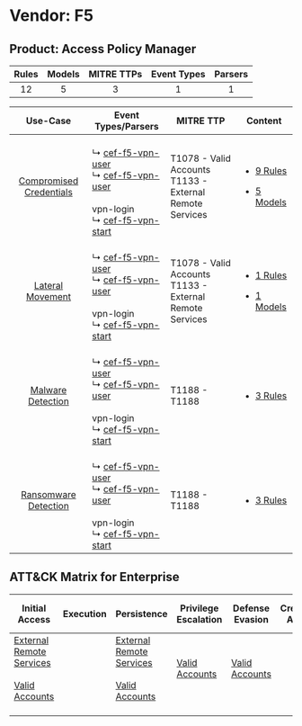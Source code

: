 Vendor: F5
==========
Product: Access Policy Manager
------------------------------
| Rules | Models | MITRE TTPs | Event Types | Parsers |
|:-----:|:------:|:----------:|:-----------:|:-------:|
|  12   |   5    |     3      |      1      |    1    |

|                                  Use-Case                                  | Event Types/Parsers                                                                                                                                                                                                             | MITRE TTP                                                      | Content                                                                                                                     |
|:--------------------------------------------------------------------------:| ------------------------------------------------------------------------------------------------------------------------------------------------------------------------------------------------------------------------------- | -------------------------------------------------------------- | --------------------------------------------------------------------------------------------------------------------------- |
| [Compromised Credentials](../../../UseCases/uc_compromised_credentials.md) |  <br> ↳ [cef-f5-vpn-user](Parsers/parserContent_cef-f5-vpn-user.md)<br> ↳ [cef-f5-vpn-user](Parsers/parserContent_cef-f5-vpn-user.md)<br><br> vpn-login<br> ↳ [cef-f5-vpn-start](Parsers/parserContent_cef-f5-vpn-start.md)<br> | T1078 - Valid Accounts<br>T1133 - External Remote Services<br> | [<ul><li>9 Rules</li></ul><ul><li>5 Models</li></ul>](Rules_Models/r_m_f5_access_policy_manager_Compromised_Credentials.md) |
|        [Lateral Movement](../../../UseCases/uc_lateral_movement.md)        |  <br> ↳ [cef-f5-vpn-user](Parsers/parserContent_cef-f5-vpn-user.md)<br> ↳ [cef-f5-vpn-user](Parsers/parserContent_cef-f5-vpn-user.md)<br><br> vpn-login<br> ↳ [cef-f5-vpn-start](Parsers/parserContent_cef-f5-vpn-start.md)<br> | T1078 - Valid Accounts<br>T1133 - External Remote Services<br> | [<ul><li>1 Rules</li></ul><ul><li>1 Models</li></ul>](Rules_Models/r_m_f5_access_policy_manager_Lateral_Movement.md)        |
|       [Malware Detection](../../../UseCases/uc_malware_detection.md)       |  <br> ↳ [cef-f5-vpn-user](Parsers/parserContent_cef-f5-vpn-user.md)<br> ↳ [cef-f5-vpn-user](Parsers/parserContent_cef-f5-vpn-user.md)<br><br> vpn-login<br> ↳ [cef-f5-vpn-start](Parsers/parserContent_cef-f5-vpn-start.md)<br> | T1188 - T1188<br>                                              | [<ul><li>3 Rules</li></ul>](Rules_Models/r_m_f5_access_policy_manager_Malware_Detection.md)                                 |
|    [Ransomware Detection](../../../UseCases/uc_ransomware_detection.md)    |  <br> ↳ [cef-f5-vpn-user](Parsers/parserContent_cef-f5-vpn-user.md)<br> ↳ [cef-f5-vpn-user](Parsers/parserContent_cef-f5-vpn-user.md)<br><br> vpn-login<br> ↳ [cef-f5-vpn-start](Parsers/parserContent_cef-f5-vpn-start.md)<br> | T1188 - T1188<br>                                              | [<ul><li>3 Rules</li></ul>](Rules_Models/r_m_f5_access_policy_manager_Ransomware_Detection.md)                              |

ATT&CK Matrix for Enterprise
----------------------------
| Initial Access                                                                                                                                   | Execution | Persistence                                                                                                                                      | Privilege Escalation                                                | Defense Evasion                                                     | Credential Access | Discovery | Lateral Movement | Collection | Command and Control | Exfiltration | Impact |
| ------------------------------------------------------------------------------------------------------------------------------------------------ | --------- | ------------------------------------------------------------------------------------------------------------------------------------------------ | ------------------------------------------------------------------- | ------------------------------------------------------------------- | ----------------- | --------- | ---------------- | ---------- | ------------------- | ------------ | ------ |
| [External Remote Services](https://attack.mitre.org/techniques/T1133)<br><br>[Valid Accounts](https://attack.mitre.org/techniques/T1078)<br><br> |           | [External Remote Services](https://attack.mitre.org/techniques/T1133)<br><br>[Valid Accounts](https://attack.mitre.org/techniques/T1078)<br><br> | [Valid Accounts](https://attack.mitre.org/techniques/T1078)<br><br> | [Valid Accounts](https://attack.mitre.org/techniques/T1078)<br><br> |                   |           |                  |            |                     |              |        |